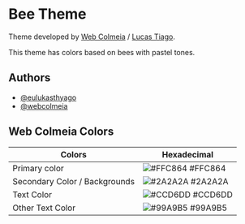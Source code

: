 
# Bee Theme

Theme developed by [Web Colmeia](https://webcolmeia.com.br/) / [Lucas Tiago](https://github.com/eulukasthyago).

This theme has colors based on bees with pastel tones.


## Authors

- [@eulukasthyago](https://www.github.com/eulukasthyago)
- [@webcolmeia](https://www.github.com/webcolmeia)

## Web Colmeia Colors

| Colors               | Hexadecimal                                                |
| ----------------- | ---------------------------------------------------------------- |
| Primary color      | ![#FFC864](https://via.placeholder.com/10/FFC864FF?text=+) #FFC864  |
| Secondary Color / Backgrounds       | ![#2A2A2A](https://via.placeholder.com/10/2A2A2A?text=+) #2A2A2A |
| Text Color       | ![#CCD6DD](https://via.placeholder.com/10/CCD6DD?text=+) #CCD6DD |
| Other Text Color       | ![#99A9B5](https://via.placeholder.com/10/99A9B5?text=+) #99A9B5 |

